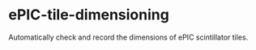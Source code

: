 # ePIC-tile-dimensioning
Automatically check and record the dimensions of ePIC scintillator tiles.

